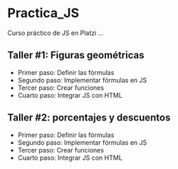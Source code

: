 # Practica_JS
Curso práctico de JS en Platzi
...
## Taller #1: Figuras geométricas

- Primer paso: Definir las fórmulas
- Segundo paso: Implementar fórmulas en JS
- Tercer paso: Crear funciones
- Cuarto paso: Integrar JS con HTML

## Taller #2: porcentajes y descuentos

- Primer paso: Definir las fórmulas
- Segundo paso: Implementar fórmulas en JS
- Tercer paso: Crear funciones
- Cuarto paso: Integrar JS con HTML
